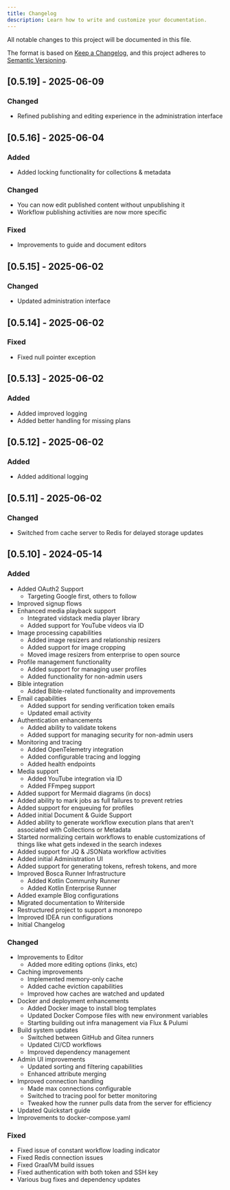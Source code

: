 ```yaml
---
title: Changelog
description: Learn how to write and customize your documentation.
---
```


All notable changes to this project will be documented in this file.

The format is based on [Keep a Changelog](https://keepachangelog.com/en/1.1.0/),
and this project adheres to [Semantic Versioning](https://semver.org/spec/v2.0.0.html).

## [0.5.19] - 2025-06-09

### Changed

- Refined publishing and editing experience in the administration interface

## [0.5.16] - 2025-06-04

### Added

- Added locking functionality for collections & metadata

### Changed

- You can now edit published content without unpublishing it
- Workflow publishing activities are now more specific

### Fixed

- Improvements to guide and document editors

## [0.5.15] - 2025-06-02

### Changed

- Updated administration interface

## [0.5.14] - 2025-06-02

### Fixed

- Fixed null pointer exception

## [0.5.13] - 2025-06-02

### Added

- Added improved logging
- Added better handling for missing plans

## [0.5.12] - 2025-06-02

### Added

- Added additional logging

## [0.5.11] - 2025-06-02

### Changed

- Switched from cache server to Redis for delayed storage updates

## [0.5.10] - 2024-05-14

### Added

- Added OAuth2 Support
  - Targeting Google first, others to follow
- Improved signup flows
- Enhanced media playback support
  - Integrated vidstack media player library
  - Added support for YouTube videos via ID
- Image processing capabilities
  - Added image resizers and relationship resizers
  - Added support for image cropping
  - Moved image resizers from enterprise to open source
- Profile management functionality
  - Added support for managing user profiles
  - Added functionality for non-admin users
- Bible integration
  - Added Bible-related functionality and improvements
- Email capabilities
  - Added support for sending verification token emails
  - Updated email activity
- Authentication enhancements
  - Added ability to validate tokens
  - Added support for managing security for non-admin users
- Monitoring and tracing
  - Added OpenTelemetry integration
  - Added configurable tracing and logging
  - Added health endpoints
- Media support
  - Added YouTube integration via ID
  - Added FFmpeg support
- Added support for Mermaid diagrams (in docs)
- Added ability to mark jobs as full failures to prevent retries
- Added support for enqueuing for profiles
- Added initial Document & Guide Support
- Added ability to generate workflow execution plans that aren't associated with Collections or Metadata
- Started normalizing certain workflows to enable customizations of things like what gets indexed in the search indexes
- Added support for JQ & JSONata workflow activities
- Added initial Administration UI
- Added support for generating tokens, refresh tokens, and more
- Improved Bosca Runner Infrastructure
  - Added Kotlin Community Runner
  - Added Kotlin Enterprise Runner
- Added example Blog configurations
- Migrated documentation to Writerside
- Restructured project to support a monorepo
- Improved IDEA run configurations
- Initial Changelog

### Changed

- Improvements to Editor
  - Added more editing options (links, etc)
- Caching improvements
  - Implemented memory-only cache
  - Added cache eviction capabilities
  - Improved how caches are watched and updated
- Docker and deployment enhancements
  - Added Docker image to install blog templates
  - Updated Docker Compose files with new environment variables
  - Starting building out infra management via Flux & Pulumi
- Build system updates
  - Switched between GitHub and Gitea runners
  - Updated CI/CD workflows
  - Improved dependency management
- Admin UI improvements
  - Updated sorting and filtering capabilities
  - Enhanced attribute merging
- Improved connection handling
  - Made max connections configurable
  - Switched to tracing pool for better monitoring
  - Tweaked how the runner pulls data from the server for efficiency
- Updated Quickstart guide
- Improvements to docker-compose.yaml

### Fixed

- Fixed issue of constant workflow loading indicator
- Fixed Redis connection issues
- Fixed GraalVM build issues
- Fixed authentication with both token and SSH key
- Various bug fixes and dependency updates
